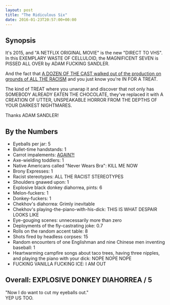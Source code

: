 ```yaml
---
layout: post
title: "The Ridiculous Six"
date: 2016-01-23T20:57:00+00:00
---
```


## Synopsis

It's 2015, and "A NETFLIX ORIGINAL MOVIE" is the new "DIRECT TO VHS". In this EXEMPLARY WASTE OF CELLULOID, the MAGNIFICENT SEVEN is PISSED ALL OVER by ADAM FUCKING SANDLER.

And the fact that [A DOZEN OF THE CAST walked out of the production on grounds of ALL THE RACISM](http://variety.com/2015/film/news/adam-sandler-ridiculous-six-native-american-actors-walk-off-set-1201478694/) and you just know you're IN FOR A TREAT.

The kind of TREAT where you unwrap it and discover that not only has SOMEBODY ALREADY EATEN THE CHOCOLATE, they've replaced it with A CREATION OF UTTER, UNSPEAKABLE HORROR FROM THE DEPTHS OF YOUR DARKEST NIGHTMARES.

Thanks ADAM SANDLER!

## By the Numbers

* Eyeballs per jar: 5
* Bullet-time handstands: 1
* Carrot impalements: [AGAIN?!](/filmreviews/shoot-em-up/)
* Axe-wielding toddlers: 1
* Native Americans called "Never Wears Bra": KILL ME NOW
* Brony Expresses: 1
* Racist stereotypes: ALL THE RACIST STEREOTYPES
* Shoulders gnawed upon: 1
* Explosive black donkey diahorrea, pints: 6
* Melon-fuckers: 1
* Donkey-fuckers: 1
* Chekhov's diahorrea: Grimly inevitable
* Chekhov's playing-the-piano-with-his-dick: THIS IS WHAT DESPAIR LOOKS LIKE
* Eye-gouging scenes: unnecessarily more than zero
* Deployments of the fly-castrating joke: 0.7
* Rolls on the random accent table: 8
* Shots fired by headless corpses: 15
* Random encounters of one Englishman and nine Chinese men inventing baseball: 1
* Heartwarming campfire songs about taco trees, having three nipples, and playing the piano with your dick: NOPE NOPE NOPE
* FUCKING VANILLA FUCKING ICE: I AM OUT

## Overall: EXPLOSIVE DONKEY DIAHORREA / 5

"Now I do want to cut my eyeballs out."<br/>YEP US TOO.
